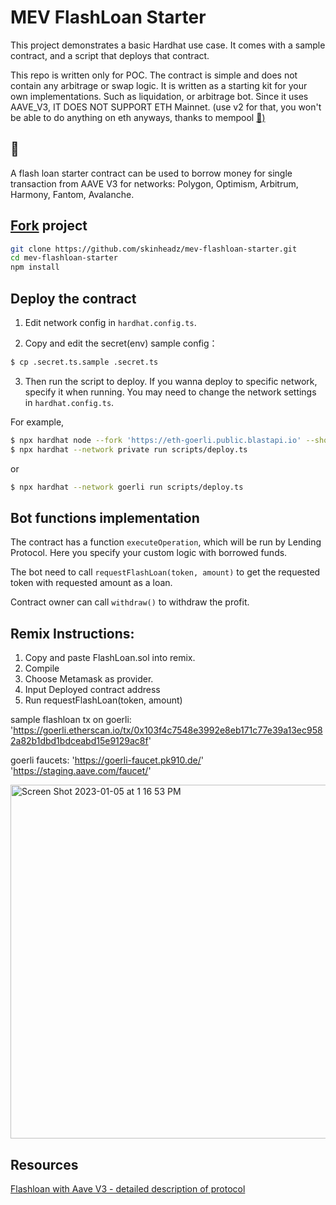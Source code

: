 # MEV FlashLoan Starter

This project demonstrates a basic Hardhat use case. It comes with a sample contract, and a script that deploys that contract.

This repo is written only for POC. The contract is simple and does not contain any arbitrage or swap logic. It is written as a starting kit for your own implementations. Such as liquidation, or arbitrage bot. Since it uses AAVE_V3, IT DOES NOT SUPPORT ETH Mainnet. 
(use v2 for that, you won't be able to do anything on eth anyways, thanks to mempool [🥪)](https://calblockchain.mirror.xyz/c56CHOu-Wow_50qPp2Wlg0rhUvdz1HLbGSUWlB_KX9o)


## :angel:
A flash loan starter contract can be used to borrow money for single transaction from AAVE V3 for networks:
Polygon, Optimism, Arbitrum, Harmony, Fantom, Avalanche.

## [Fork](https://github.com/skinheadz/mev-flashloan-starter/fork) project
```bash
git clone https://github.com/skinheadz/mev-flashloan-starter.git
cd mev-flashloan-starter
npm install
```


## Deploy the contract
1. Edit network config in `hardhat.config.ts`.

2. Copy and edit the secret(env) sample config：

```bash
$ cp .secret.ts.sample .secret.ts
```

3. Then run the script to deploy.  If you wanna deploy to specific network, specify it when running. You may need to change the network settings in `hardhat.config.ts`.


For example,

```bash
$ npx hardhat node --fork 'https://eth-goerli.public.blastapi.io' --show-stack-traces
$ npx hardhat --network private run scripts/deploy.ts
```
or 
```bash
$ npx hardhat --network goerli run scripts/deploy.ts
```

## Bot functions implementation

The contract has a function `executeOperation`, which will be run by Lending Protocol. Here you specify your custom logic with borrowed funds.

The bot need to call `requestFlashLoan(token, amount)` to get the requested token with requested amount as a loan.

Contract owner can call `withdraw()` to withdraw the profit.

## Remix Instructions:

1. Copy and paste FlashLoan.sol into remix.
2. Compile
3. Choose Metamask as provider.
4. Input Deployed contract address
5. Run requestFlashLoan(token, amount)


sample flashloan tx on goerli:
'https://goerli.etherscan.io/tx/0x103f4c7548e3992e8eb171c77e39a13ec9582a82b1dbd1bdceabd15e9129ac8f'

goerli faucets:
'https://goerli-faucet.pk910.de/'
'https://staging.aave.com/faucet/'

<img width="566" alt="Screen Shot 2023-01-05 at 1 16 53 PM" src="https://user-images.githubusercontent.com/113230343/210883514-8231d0c7-d6f3-4614-b024-077f69f8add1.png">

## Resources

[Flashloan with Aave V3 - detailed description of protocol](https://link.medium.com/lHRUvcryYqb)
